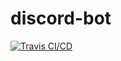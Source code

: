 # discord-bot

[![Travis CI/CD](https://travis-ci.org/octavian-regatun/discord-bot.svg?branch=master)](https://travis-ci.com/github/octavian-regatun/discord-bot)
